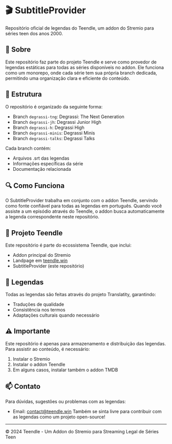 # 🎬 SubtitleProvider

Repositório oficial de legendas do Teendle, um addon do Stremio para séries teen dos anos 2000.

## 📝 Sobre

Este repositório faz parte do projeto Teendle e serve como provedor de legendas estáticas para todas as séries disponíveis no addon. Ele funciona como um monorepo, onde cada série tem sua própria branch dedicada, permitindo uma organização clara e eficiente do conteúdo.

## 🌳 Estrutura

O repositório é organizado da seguinte forma:

- Branch `degrassi-tng`: Degrassi: The Next Generation
- Branch `degrassi-jh`: Degrassi Junior High
- Branch `degrassi-h`: Degrassi High
- Branch `degrassi-minis`: Degrassi Minis
- Branch `degrassi-talks`: Degrassi Talks

Cada branch contém:
- Arquivos .srt das legendas
- Informações específicas da série
- Documentação relacionada

## 🔍 Como Funciona

O SubtitleProvider trabalha em conjunto com o addon Teendle, servindo como fonte confiável para todas as legendas em português. Quando você assiste a um episódio através do Teendle, o addon busca automaticamente a legenda correspondente neste repositório.

## 🚀 Projeto Teendle

Este repositório é parte do ecossistema Teendle, que inclui:
- Addon principal do Stremio
- Landpage em [teendle.win](https://teendle.win)
- SubtitleProvider (este repositório)

## 📜 Legendas

Todas as legendas são feitas através do projeto Translatity, garantindo:
- Traduções de qualidade
- Consistência nos termos
- Adaptações culturais quando necessário

## ⚠️ Importante

Este repositório é apenas para armazenamento e distribuição das legendas. Para assistir ao conteúdo, é necessário:
1. Instalar o Stremio
2. Instalar o addon Teendle
3. Em alguns casos, instalar também o addon TMDB

## 📫 Contato

Para dúvidas, sugestões ou problemas com as legendas:
- Email: contact@teendle.win
Também se sinta livre para contribuir com as legendas como um projeto open-source!

---

© 2024 Teendle - Um Addon do Stremio para Streaming Legal de Séries Teen